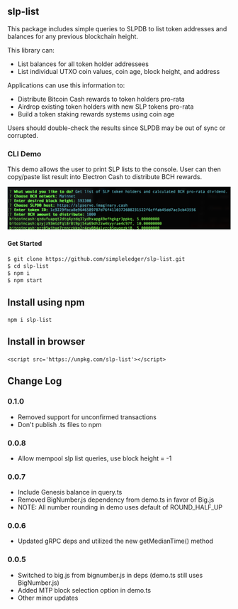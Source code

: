 ## slp-list

This package includes simple queries to SLPDB to list token addresses and balances for any previous blockchain height.

This library can:

* List balances for all token holder addressees
* List individual UTXO coin values, coin age, block height, and address

Applications can use this information to:

* Distribute Bitcoin Cash rewards to token holders pro-rata
* Airdrop existing token holders with new SLP tokens pro-rata
* Build a token staking rewards systems using coin age

Users should double-check the results since SLPDB may be out of sync or corrupted.

### CLI Demo

This demo allows the user to print SLP lists to the console. User can then copy/paste list result into Electron Cash to distribute BCH rewards.

![demo image](./demo.png)


#### Get Started
```
$ git clone https://github.com/simpleledger/slp-list.git
$ cd slp-list
$ npm i
$ npm start
```

## Install using npm

`npm i slp-list`

## Install in browser

```<script src='https://unpkg.com/slp-list'></script>```

## Change Log

### 0.1.0
- Removed support for unconfirmed transactions
- Don't publish .ts files to npm

### 0.0.8
- Allow mempool slp list queries, use block height = -1

### 0.0.7
- Include Genesis balance in query.ts
- Removed BigNumber.js dependency from demo.ts in favor of Big.js 
- NOTE: All number rounding in demo uses default of ROUND_HALF_UP

### 0.0.6
- Updated gRPC deps and utilized the new getMedianTime() method

### 0.0.5
- Switched to big.js from bignumber.js in deps (demo.ts still uses BigNumber.js)
- Added MTP block selection option in demo.ts
- Other minor updates
